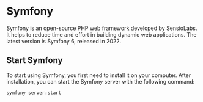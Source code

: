 # Symfony

Symfony is an open-source PHP web framework developed by SensioLabs. It helps to reduce time and effort in building dynamic web applications. The latest version is Symfony 6, released in 2022.

## Start Symfony

To start using Symfony, you first need to install it on your computer. After installation, you can start the Symfony server with the following command:

```sh
symfony server:start
